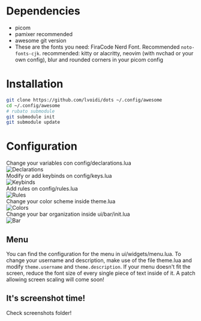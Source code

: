 # Dependencies
- picom
- pamixer recommended
- awesome git version
- These are the fonts you need: FiraCode Nerd Font. Recommended `noto-fonts-cjk`.
recommended: kitty or alacritty, neovim (with nvchad or your own config), blur and rounded corners in your picom config

# Installation
```bash
git clone https://github.com/lvoidi/dots ~/.config/awesome
cd ~/.config/awesome
# rubato submodule
git submodule init
git submodule update
```

# Configuration
Change your variables con config/declarations.lua  
![Declarations](https://i.imgur.com/79dGBLL.png)  
Modify or add keybinds on config/keys.lua  
![Keybinds](https://i.imgur.com/4Sztm2h.png)  
Add rules on config/rules.lua  
![Rules](https://i.imgur.com/UzeEguH.png)  
Change your color scheme inside theme.lua  
![Colors](https://i.imgur.com/2X7VCuN.png)  
Change your bar organization inside ui/bar/init.lua  
![Bar](https://i.imgur.com/AI6aH4T.png)  

## Menu 
You can find the configuration for the menu in ui/widgets/menu.lua. To change your username and description, make use 
of the file theme.lua and modify `theme.username` and `theme.description`. If your menu doesn't fit the screen, reduce the font size 
of every single piece of text inside of it. A patch allowing screen scaling will come soon! 


## It's screenshot time! 
Check screenshots folder!
